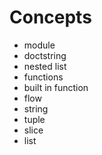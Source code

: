 # Concepts
* module
* doctstring
* nested list 
* functions
* built in function
* flow 
* string
* tuple
* slice
* list
